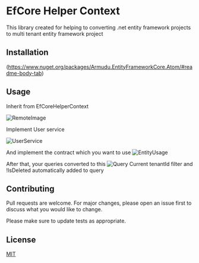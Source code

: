 # EfCore Helper Context

This library created for helping to converting .net entity framework projects to multi tenant entity framework project

## Installation

(https://www.nuget.org/packages/Armudu.EntityFrameworkCore.Atom/#readme-body-tab)
 
## Usage

Inherit from EfCoreHelperContext

![RemoteImage](https://camo.githubusercontent.com/13ae804923aa0e7d3db0f4c6f5b5d325c7e5560e98658993aecde42d63cd4205/68747470733a2f2f692e6962622e636f2f6733766446546a2f646f776e6c6f61642e706e67)

Implement User service

![UserService](https://camo.githubusercontent.com/08ce2de040df94b248b17422219a02a28a2b969897466d7b044992becc1cf3eb/68747470733a2f2f7777772e6c696e6b706963747572652e636f6d2f712f696e6469722d315f332e706e67)

And implement the contract which you want to use
![EntityUsage](https://camo.githubusercontent.com/4d98749f9602b63161c3f92089ff19aeb5d1f48f9c4b87f81f7c97517b7e88fd/68747470733a2f2f692e6962622e636f2f7730547a336e562f646f776e6c6f61642e706e67)

After that, your queries converted to this 
![Query](https://camo.githubusercontent.com/2541eac1308fd464a0a89f56b39a2a9636a4eb28c745d7c29552dbd0672a6ae6/68747470733a2f2f692e6962622e636f2f78437a706342522f646f776e6c6f61642e706e67)
Current tenantId filter and !IsDeleted automatically added to query

## Contributing
Pull requests are welcome. For major changes, please open an issue first to discuss what you would like to change.

Please make sure to update tests as appropriate.

## License
[MIT](https://choosealicense.com/licenses/mit/)
